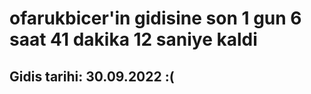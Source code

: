 # ofarukbicer'in gidisine son 1 gun 6 saat 41 dakika 12 saniye kaldi

## Gidis tarihi: 30.09.2022 :(